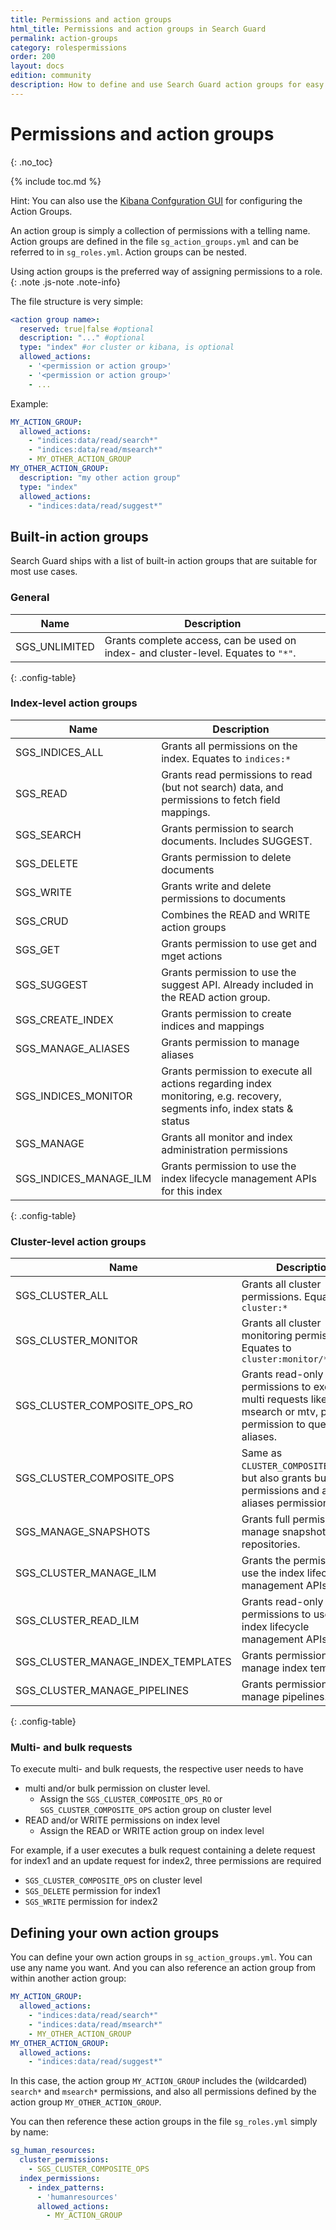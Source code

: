 ```yaml
---
title: Permissions and action groups
html_title: Permissions and action groups in Search Guard
permalink: action-groups
category: rolespermissions
order: 200
layout: docs
edition: community
description: How to define and use Search Guard action groups for easy configuration of index-level permissions
---
```


<!---
Copyright 2020 floragunn GmbH
-->
# Permissions and action groups
{: .no_toc}

{% include toc.md %}

Hint: You can also use the [Kibana Confguration GUI](../_docs_configuration_changes/configuration_config_gui.md) for configuring the Action Groups.

An action group is simply a collection of permissions with a telling name. Action groups are defined in the file `sg_action_groups.yml` and can be referred to in `sg_roles.yml`. Action groups can be nested. 

Using action groups is the preferred way of assigning permissions to a role.
{: .note .js-note .note-info}

The file structure is very simple:

```yaml
<action group name>:
  reserved: true|false #optional
  description: "..." #optional
  type: "index" #or cluster or kibana, is optional
  allowed_actions:
    - '<permission or action group>'
    - '<permission or action group>'
    - ...
```

Example:

```yaml
MY_ACTION_GROUP:
  allowed_actions:
    - "indices:data/read/search*"
    - "indices:data/read/msearch*"
    - MY_OTHER_ACTION_GROUP
MY_OTHER_ACTION_GROUP:
  description: "my other action group"
  type: "index"
  allowed_actions:
    - "indices:data/read/suggest*"
```

## Built-in action groups

Search Guard ships with a list of built-in action groups that are suitable for most use cases. 

### General

| Name | Description |
|---|---|
| SGS_UNLIMITED | Grants complete access, can be used on index- and cluster-level. Equates to `"*"`.|
{: .config-table}

### Index-level action groups

| Name | Description |
|---|---|
| SGS\_INDICES\_ALL | Grants all permissions on the index. Equates to `indices:*`| 
| SGS_READ | Grants read permissions to read (but not search) data, and permissions to fetch field mappings. | 
| SGS_SEARCH | Grants permission to search documents. Includes SUGGEST. |
| SGS_DELETE | Grants permission to delete documents |
| SGS_WRITE | Grants write and delete permissions to documents |
| SGS_CRUD | Combines the READ and WRITE action groups |
| SGS_GET | Grants permission to use get and mget actions |
| SGS_SUGGEST | Grants permission to use the suggest API. Already included in the READ action group. |
| SGS_CREATE_INDEX | Grants permission to create indices and mappings| 
| SGS_MANAGE_ALIASES | Grants permission to manage aliases | 
| SGS_INDICES_MONITOR | Grants permission to execute all actions regarding index monitoring, e.g. recovery, segments info, index stats & status |
| SGS_MANAGE | Grants all monitor and index administration permissions | 
| SGS_INDICES_MANAGE_ILM | Grants permission to use the index lifecycle management APIs for this index | 
{: .config-table}

### Cluster-level action groups

| Name | Description |
|---|---|
| SGS_CLUSTER_ALL | Grants all cluster permissions. Equates to `cluster:*`|
| SGS_CLUSTER_MONITOR | Grants all cluster monitoring permissions. Equates to `cluster:monitor/*`|
| SGS_CLUSTER\_COMPOSITE\_OPS\_RO | Grants read-only permissions to execute multi requests like mget, msearch or mtv, plus permission to query for aliases. |
| SGS_CLUSTER\_COMPOSITE\_OPS | Same as `CLUSTER_COMPOSITE_OPS_RO`, but also grants bulk write permissions and all aliases permissions. |
| SGS_MANAGE_SNAPSHOTS | Grants full permissions to manage snapshots and repositories. |
| SGS_CLUSTER_MANAGE_ILM | Grants the permissions to use the index lifecycle management APIs. |
| SGS_CLUSTER_READ_ILM | Grants read-only permissions to use the index lifecycle management APIs. |
| SGS_CLUSTER_MANAGE_INDEX_TEMPLATES | Grants permission to manage index templates. |
| SGS_CLUSTER_MANAGE_PIPELINES | Grants permissions to manage pipelines. |
{: .config-table}

### Multi- and bulk requests

To execute multi- and bulk requests, the respective user needs to have

* multi and/or bulk permission on cluster level.
  * Assign the `SGS_CLUSTER_COMPOSITE_OPS_RO` or `SGS_CLUSTER_COMPOSITE_OPS` action group on cluster level
* READ and/or WRITE permissions on index level
  * Assign the READ or WRITE action group on index level 

For example, if a user executes a bulk request containing a delete request for index1 and an update request for index2, three permissions are required

* `SGS_CLUSTER_COMPOSITE_OPS` on cluster level
* `SGS_DELETE` permission for index1
* `SGS_WRITE` permission for index2

## Defining your own action groups

You can define your own action groups in `sg_action_groups.yml`. You can use any name you want. And you can also reference an action group from within another action group:

```yaml
MY_ACTION_GROUP:
  allowed_actions:
    - "indices:data/read/search*"
    - "indices:data/read/msearch*"
    - MY_OTHER_ACTION_GROUP
MY_OTHER_ACTION_GROUP:
  allowed_actions:
    - "indices:data/read/suggest*"
```

In this case, the action group `MY_ACTION_GROUP` includes the (wildcarded) `search*` and `msearch*` permissions, and also all permissions defined by the action group `MY_OTHER_ACTION_GROUP`.

You can then reference these action groups in the file `sg_roles.yml` simply by name:

```yaml
sg_human_resources:
  cluster_permissions:
    - SGS_CLUSTER_COMPOSITE_OPS
  index_permissions:
    - index_patterns:
      - 'humanresources'
      allowed_actions:
        - MY_ACTION_GROUP
```        